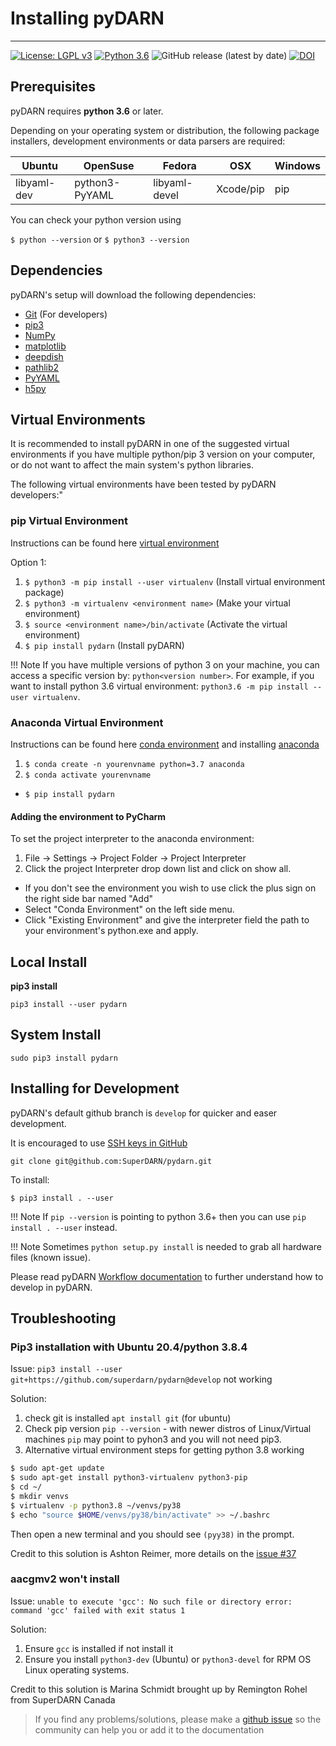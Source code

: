 <!--Copyright (C) SuperDARN Canada, University of Saskatchewan 
Author(s): Marina Schmidt 
Modifications:
2020-12-01 Carley Martin updated documentation

Disclaimer:
pyDARN is under the LGPL v3 license found in the root directory LICENSE.md 
Everyone is permitted to copy and distribute verbatim copies of this license 
document, but changing it is not allowed.

This version of the GNU Lesser General Public License incorporates the terms
and conditions of version 3 of the GNU General Public License, supplemented by
the additional permissions listed below.
-->

# Installing pyDARN 
---

[![License: LGPL v3](https://img.shields.io/badge/License-LGPLv3-blue.svg)](https://www.gnu.org/licenses/lgpl-3.0) 
[![Python 3.6](https://img.shields.io/badge/python-3.6-blue.svg)](https://www.python.org/downloads/release/python-360/) 
![GitHub release (latest by date)](https://img.shields.io/github/v/release/superdarn/pydarn)
[![DOI](https://zenodo.org/badge/DOI/10.5281/zenodo.3727270.svg)](https://doi.org/10.5281/zenodo.3727270)



## Prerequisites

pyDARN requires **python 3.6** or later.

Depending on your operating system or distribution, the following package installers, development environments or data parsers are required: 
 
| Ubuntu      | OpenSuse       | Fedora        | OSX           | Windows       |
| ----------- | -------------- | ------------- | ------------- | ------------- |
| libyaml-dev | python3-PyYAML | libyaml-devel | Xcode/pip     | pip           |

You can check your python version using

`$ python --version` or 
`$ python3 --version`

## Dependencies

pyDARN's setup will download the following dependencies: 

- [Git](https://git-scm.com/) (For developers)
- [pip3](https://help.dreamhost.com/hc/en-us/articles/115000699011-Using-pip3-to-install-Python3-modules)
- [NumPy](https://numpy.org/)
- [matplotlib](https://matplotlib.org/)
- [deepdish](https://deepdish.readthedocs.io/en/latest/api_io.html)
- [pathlib2](https://docs.python.org/dev/library/pathlib.html)
- [PyYAML](https://pyyaml.org/wiki/PyYAMLDocumentation)
- [h5py](https://www.h5py.org/)

## Virtual Environments
It is recommended to install pyDARN in one of the suggested virtual environments if you have multiple python/pip 3 version on your computer, or do not want to affect the main system's python libraries. 

The following virtual environments have been tested by pyDARN developers:"

### pip Virtual Environment
Instructions can be found here [virtual environment](https://packaging.python.org/guides/installing-using-pip-and-virtual-environments/)

Option 1:
1. `$ python3 -m pip install --user virtualenv` (Install virtual environment package)
2. `$ python3 -m virtualenv <environment name>`  (Make your virtual environment)
3. `$ source <environment name>/bin/activate`  (Activate the virtual environment)
4. `$ pip install pydarn`    (Install pyDARN)

!!! Note
    If you have multiple versions of python 3 on your machine, you can access a specific version by: `python<version number>`. 
    For example, if you want to install python 3.6 virtual environment: `python3.6 -m pip install --user virtualenv`.

### Anaconda Virtual Environment
Instructions can be found here [conda environment](https://uoa-eresearch.github.io/eresearch-cookbook/recipe/2014/11/20/conda/) and installing [anaconda](https://docs.anaconda.com/anaconda/install/)

1. `$ conda create -n yourenvname python=3.7 anaconda`
2. `$ conda activate yourenvname`
* `$ pip install pydarn`

#### Adding the environment to PyCharm

To set the project interpreter to the anaconda environment:

1. File -> Settings -> Project Folder -> Project Interpreter
2. Click the project Interpreter drop down list and click on show all.
* If you don't see the environment you wish to use click the plus sign on the right side bar named "Add"
* Select "Conda Environment" on the left side menu.
* Click "Existing Environment" and give the interpreter field the path to your environment's python.exe and apply.

## Local Install
**pip3 install**

`pip3 install --user pydarn`

## System Install 
`sudo pip3 install pydarn`

## Installing for Development

pyDARN's default github branch is `develop` for quicker and easer development. 

It is encouraged to use [SSH keys in GitHub](https://docs.github.com/en/github/authenticating-to-github/connecting-to-github-with-ssh) 

`git clone git@github.com:SuperDARN/pydarn.git`

To install: 

`$ pip3 install . --user`

!!! Note
    If `pip --version` is pointing to python 3.6+ then you can use `pip install . --user` instead. 

!!! Note
    Sometimes `python setup.py install` is needed to grab all hardware files (known issue).

Please read pyDARN [Workflow documentation](../dev/team.md) to further understand how to develop in pyDARN.
    
## Troubleshooting

### Pip3 installation with Ubuntu 20.4/python 3.8.4

Issue: `pip3 install --user git+https://github.com/superdarn/pydarn@develop` not working

Solution:
1. check git is installed `apt install git` (for ubuntu)
2. Check pip version `pip --version` - with newer distros of Linux/Virtual machines `pip` may point to pyhon3 and you will not need pip3. 
3. Alternative virtual environment steps for getting python 3.8 working

```bash 
$ sudo apt-get update
$ sudo apt-get install python3-virtualenv python3-pip
$ cd ~/
$ mkdir venvs
$ virtualenv -p python3.8 ~/venvs/py38
$ echo "source $HOME/venvs/py38/bin/activate" >> ~/.bashrc
```
Then open a new terminal and you should see `(pyy38)` in the prompt. 

Credit to this solution is Ashton Reimer, more details on the [issue #37](https://github.com/SuperDARN/pydarn/issues/37)

### aacgmv2 won't install 

Issue: `unable to execute 'gcc': No such file or directory
    error: command 'gcc' failed with exit status 1`

Solution: 
  1. Ensure `gcc` is installed if not install it
  2. Ensure you install `python3-dev` (Ubuntu) or `python3-devel` for RPM OS Linux operating systems. 

Credit to this solution is Marina Schmidt brought up by Remington Rohel from SuperDARN Canada


> If you find any problems/solutions, please make a [github issue](https://github.com/superdarn/pydarn/issues/new) so the community can help you or add it to the documentation 
